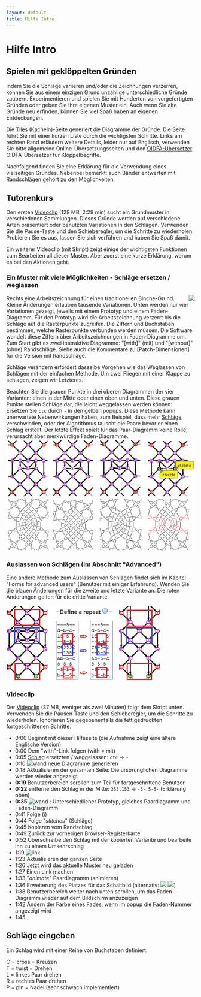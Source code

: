 ```yaml
---
layout: default
title: Hilfe Intro
---
```


Hilfe Intro
===========

Spielen mit geklöppelten Gründen
------------------------------
Indem Sie die Schläge variieren und/oder die Zeichnungen verzerren,
können Sie aus einem einzigen Grund unzählige unterschiedliche Gründe zaubern.
Experimentieren und spielen Sie mit Hunderten von vorgefertigten Gründen oder geben Sie Ihre eigenen Muster ein. Auch wenn Sie alte Gründe neu erfinden, können Sie viel Spaß haben an eigenen Entdeckungen.

Die [Tiles](https://d-bl.github.io/GroundForge/tiles) (Kacheln)-Seite 
generiert die Diagramme der Gründe. Die Seite führt Sie mit einer kurzen Liste durch die wichtigsten Schritte. 
Links am rechten Rand erläutern weitere Details,
leider nur auf Englisch, verwenden Sie bitte allgemeine Online-Übersetzungsseiten 
und den [OIDFA-Übersetzer] OIDFA-Übersetzer für Klöppelbegriffe.

Nachfolgend finden Sie eine Erklärung für die Verwendung eines vielseitigen Grundes.
Nebenbei bemerkt: auch Bänder entwerfen mit Randschlägen gehört zu den Möglichkeiten.

[OIDFA-Übersetzer]: https://www.oidfa.com/translate.html.en


<a name="BK-31"/>

Tutorenkurs 
-----------
Den ersten [Videoclip](https://github.com/d-bl/GroundForge/releases/download/2019-Q2/catalogues.mp4) (129 MB, 2:28 min)
sucht ein Grundmuster in verschiedenen Sammlungen.
Dieses Gründe werden auf verschiedene Arten präsentiert oder benutzten Variationen in den Schlägen.
Verwenden Sie die Pause-Taste und den Schieberegler,
um die Schritte zu wiederholen. Probieren Sie es aus,
lassen Sie sich verführen und haben Sie Spaß damit.

Ein weiterer Videoclip (mit Skript) zeigt einige der wichtigsten Funktionen zum Bearbeiten all dieser Muster. 
Aber zuerst eine kurze Erklärung, worum es bei den Aktionen geht.

### Ein Muster mit viele Möglichkeiten - Schläge ersetzen / weglassen

<img src="/GroundForge/help/images/kompakt-31-challenge.png" style="float:right"/>
Rechts eine Arbeitszeichnung für einen traditionellen Binche-Grund. 
Kleine Änderungen erlauben tausende Variationen. 
Unten werden nur vier Variationen gezeigt, jeweils mit einem Prototyp und einem Faden-Diagramm. 
Für den Prototyp wird die Arbeitszeichnung verzerrt bis die Schläge auf die Rasterpunkte zugreifen. 
Die Ziffern und Buchstaben bestimmen, welche Rasterpunkte verbunden werden müssen. 
Die Software wandelt diese Ziffern über Arbeitszeichnungen in Faden-Diagramme um.
Zum Start gibt es zwei interaktive Diagramme:  "[with]" (mit) und "[without]" (ohne) Randschläge.
Siehe auch die Kommentare zu [Patch-Dimensionen] für die Version mit Randschläge.

Schläge verändern erfordert dasselbe Vorgehen wie das Weglassen von Schlägen mit der einfachen Methode.
Um zwei Fliegen mit einer Klappe zu schlagen, zeigen wir Letzteres.

Beachten Sie die grauen Punkte in drei oberen Diagrammen der vier Varianten: 
einen in der Mitte oder einen oben und unten. 
Diese grauen Punkte stellen Schläge dar, die leicht weggelassen werden können:
Ersetzen Sie `ctc` durch `-` in den gelben popups.
Diese Methode kann unerwartete Nebenwirkungen haben, zum Beispiel,
dass mehr [Schläge] verschwinden, oder der Algorithmus tauscht die Paare bevor er einen Schlag erstellt.
Der letzte Effekt spielt für das Paar-Diagramm keine Rolle, verursacht aber merkwürdige Faden-Diagramme.
![](images/kompakt-31.png)

[Schlag]: #ctc
[Schläge]: #ctc
[without]: https://d-bl.github.io/GroundForge/tiles?patchWidth=19&patchHeight=22&d1=ctct&e2=ct&c2=ct&a2=lct&f3=ctct&d3=ctc&b3=ctct&a3=ct&e4=ctc&c4=ctc&f5=ctc&e5=ctc&d5=ctc&c5=ctc&b5=ctc&a5=ct&e6=ctc&d6=ctc&c6=ctc&f7=ctc&d7=ctc&b7=ctc&a7=rct&e8=ctc&c8=ctc&a8=ct&f9=lctct&d9=ctc&b9=rctct&e10=lct&c10=rct&a10=ct&tile=---5--,d-b-c-,15-5-5,--5-5-,c63532,--158-,ab-5-c,8-5-5-,-5-5-5,b-5-5-&footsideStitch=ctctt&tileStitch=ctc&headsideStitch=ctctt&shiftColsSW=0&shiftRowsSW=10&shiftColsSE=6&shiftRowsSE=5
[with]: https://d-bl.github.io/GroundForge/tiles?patchWidth=7&patchHeight=21&m1=ctcttr&g1=ctct&a1=ctcttl&l2=ctc&k2=ctc&h2=ct&f2=ct&d2=ct&c2=ctc&b2=ctc&l3=ctcrr&k3=ctc&i3=ctct&g3=ctc&e3=ctct&d3=ct&c3=ctc&b3=ctcll&m4=ctcttr&l4=ctc&k4=ctc&h4=ctc&f4=ctc&c4=ctc&b4=ctc&a4=ctcttl&i5=ctc&h5=ctc&g5=ctc&f5=ctc&e5=ctc&d5=ct&h6=ctc&g6=ctc&f6=ctc&m7=ctcttr&l7=ctcrr&k7=ctc&i7=ctcr&g7=ctc&e7=ctcl&d7=ct&c7=ctc&b7=ctcll&a7=ctcttl&l8=ctc&k8=ctc&h8=ctcr&f8=ctcl&d8=ct&c8=ctc&b8=ctc&i9=ctct&g9=ctct&e9=ctct&l10=ctcrr&k10=ctc&h10=ct&f10=ct&d10=ct&c10=ctc&b10=ctcll&footside=b--,xcd,-11,b88,xxx,---,aaa,x78,x--,-aa&tile=---5--,d-b-c-,15-5-5,--5-5-,c63532,--158-,ab-5-c,8-5-5-,-5-5-5,b-5-5-&headside=--C,ABX,88-,11C,XXX,---,DDD,14X,--X,DD-&footsideStitch=ctct&tileStitch=ctc&headsideStitch=ctct&shiftColsSW=0&shiftRowsSW=10&shiftColsSE=6&shiftRowsSE=5
[Patch-Dimensionen]: https://d-bl.github.io/GroundForge/help/Tiles#patch-size

### Auslassen von Schlägen (im Abschnitt "Advanced")

Eine andere Methode zum Auslassen von Schlägen findet sich im Kapitel
"Forms for advanced users" (Benutzer mit einiger Erfahrung).
Wenden Sie die blauen Änderungen für die zweite und letzte Variante an.
Die roten Änderungen gelten für die dritte Variante.

![](images/drop-stitches.png)


### Videoclip

Der [Videoclip](https://github.com/d-bl/GroundForge/releases/download/2019-Q2/BK-31.mp4)
(37 MB, weniger als zwei Minuten) folgt dem Skript unten.
Verwenden Sie die Pausen-Taste und den Schieberegler, um die Schritte zu wiederholen.
Ignorieren Sie gegebenenfalls die fett gedruckten fortgeschrittenen Schritte.

* 0:00 Beginnt mit dieser Hilfeseite (die Aufnahme zeigt eine ältere Englische Version)
* 0:00 Dem "with"-Link folgen (with = mit)
* 0:05 [Schlag] ersetzten / weggelassen: `ctc` -> `-`
* 0:10 ![wand](../images/wand.png) neue Diagramme generieren
* 0:18 Aktualisieren der gesamten Seite: Die ursprünglichen Diagramme werden wieder angezeigt
* **0:19** Benutzerbereich scrollen zum Teil für fortgeschrittene Benutzer
* **0:22** entferne den Schlag in der Mitte: `353,153` -> `-5-,5-5-` (Erklärung oben)
* **0:35** ![wand](../images/wand.png) : Unterschiedlicher Prototyp, gleiches Paardiagramm und Faden-Diagramm
* 0:41 Folge (i)
* 0:44 Folge "_stitches_" (Schläge)
* 0:45 Kopieren vom Randschlag
* 0:49 Zurück zur vorherigen Browser-Registerkarte
* 0:52 Überschreibe den Schlag mit der kopierten Variante und bearbeite ihn zu einem Umkehrschlag
* 1:19 ![link](../images/link.png)
* 1:23 Aktualisieren der ganzen Seite
* 1:26 Jetzt wird das aktuelle Muster neu geladen
* 1:27 Einen Link machen
* 1:33 "_animate_" Paardiagramm (animieren)
* 1:36 Erweiterung des Platzes für das Schaltbild (alternativ: ![](../images/size-inc.jpg) ![](../images/size-dec.jpg))
* 1:38 Benutzerbereich weiter nach unten scrollen, um das Faden-Diagramm wieder auf dem Bildschirm anzuzeigen
* 1:42 Ändern der Farbe eines Fades, wenn im popup die Faden-Nummer angezeigt wird
* 1:45

<a name="ctc"/>

Schläge eingeben
---------------

Ein Schlag wird mit einer Reihe von Buchstaben definiert:

C = cross = Kreuzen<br>
T = twist = Drehen<br>
L = linkes Paar drehen<br>
R = rechtes Paar drehen<br>
P = pin = Nadel (sehr schwach implementiert)<br>
